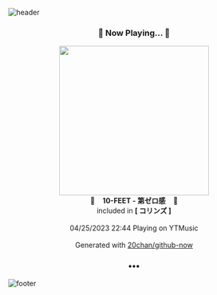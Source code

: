 ![header](https://capsule-render.vercel.app/api?type=wave&height=170&section=header&fontColor=090707&fontAlignX=45&fontAlignY=65&fontSize=100)

<h3 align="center">🎵 Now Playing... 🎵</h3>
<p align="center">
  <a href="https://music.youtube.com/watch?v=6PgP5I9YY1I">
    <img width="300" src="https://lh3.googleusercontent.com/V4hZt-zmS0LmWbhpOrosgC11dbD4biXZGogGvF6uVAjnib9kaeLzu5kg82bmeY2F6vq_W5p15MNmW4NHdg">
  </a>
  <br>
  🎵&nbsp&nbsp&nbsp <b>10-FEET - 第ゼロ感</b> &nbsp&nbsp&nbsp🎵
  <br>
  included in <b>[ コリンズ ]</b>
  
  <br />
  <br />
  04/25/2023 22:44 Playing on YTMusic
  <br />
  <br />
  Generated with <a href="https://github.com/20chan/github-now">20chan/github-now</a>
</p>

<h3 align="center">•••</h3>

![footer](https://capsule-render.vercel.app/api?type=wave&height=150&section=footer)
